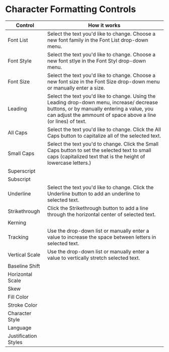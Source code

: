 # Character Formatting Controls

| Control | How it works |
| --- | --- |
| Font List | Select the text you'd like to change. Choose a new font family in the Font List drop-down menu. |
| Font Style | Select the text you'd like to change. Choose a new font stlye in the Font Styl drop-down menu. |
| Font Size | Select the text you'd like to change. Choose a new font size in the Font Size drop-down menu or manually enter a size. |
| Leading | Select the text you'd like to change. Using the Leading drop-down menu, increase/ decrease buttons, or by manually entering a value, you can adjust the ammount of space above a line (or lines) of text.   |
| All Caps | Select the text you'd like to change. Click the All Caps button to capitalize all of the selected text. |
| Small Caps | Select the text you'd to change. Click the Small Caps button to set the selected text to small caps (capitalized text that is the height of lowercase letters.)  |
| Superscript | |
| Subscript | |
| Underline | Select the text you'd like to change. Click the Underline button to add an underline to selected text. |
| Strikethrough | Click the Strikethrough button to add a line through the horizontal center of selected text. |
| Kerning |  |
| Tracking | Use the drop-down list or manually enter a value to increase the space between letters in selected text. |
| Vertical Scale | Use the drop-down list or manually enter a value to vertically stretch selected text. |
| Baseline Shift |  |
| Horizontal Scale |  |
| Skew |  |
| Fill Color | |
| Stroke Color | |
| Character Style |  |
| Language | |
| Justification Styles |  |

